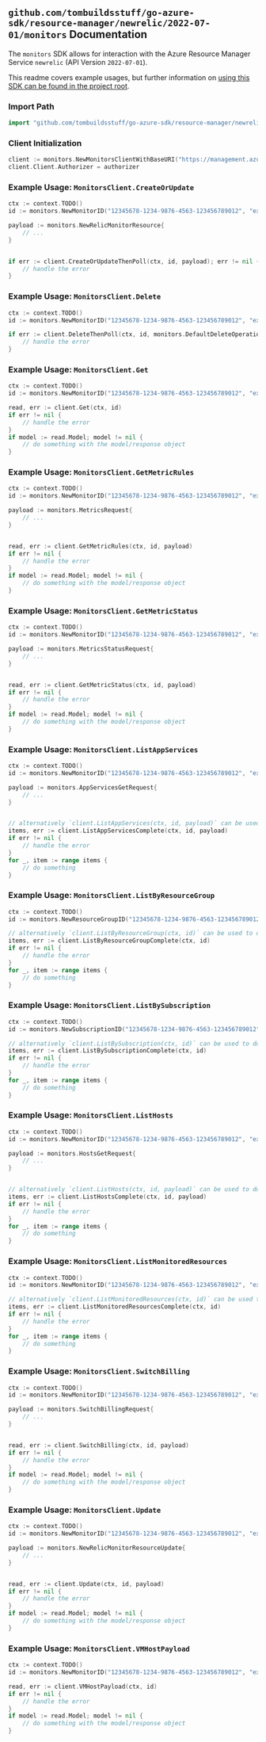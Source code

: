 
## `github.com/tombuildsstuff/go-azure-sdk/resource-manager/newrelic/2022-07-01/monitors` Documentation

The `monitors` SDK allows for interaction with the Azure Resource Manager Service `newrelic` (API Version `2022-07-01`).

This readme covers example usages, but further information on [using this SDK can be found in the project root](https://github.com/tombuildsstuff/go-azure-sdk/tree/main/docs).

### Import Path

```go
import "github.com/tombuildsstuff/go-azure-sdk/resource-manager/newrelic/2022-07-01/monitors"
```


### Client Initialization

```go
client := monitors.NewMonitorsClientWithBaseURI("https://management.azure.com")
client.Client.Authorizer = authorizer
```


### Example Usage: `MonitorsClient.CreateOrUpdate`

```go
ctx := context.TODO()
id := monitors.NewMonitorID("12345678-1234-9876-4563-123456789012", "example-resource-group", "monitorValue")

payload := monitors.NewRelicMonitorResource{
	// ...
}


if err := client.CreateOrUpdateThenPoll(ctx, id, payload); err != nil {
	// handle the error
}
```


### Example Usage: `MonitorsClient.Delete`

```go
ctx := context.TODO()
id := monitors.NewMonitorID("12345678-1234-9876-4563-123456789012", "example-resource-group", "monitorValue")

if err := client.DeleteThenPoll(ctx, id, monitors.DefaultDeleteOperationOptions()); err != nil {
	// handle the error
}
```


### Example Usage: `MonitorsClient.Get`

```go
ctx := context.TODO()
id := monitors.NewMonitorID("12345678-1234-9876-4563-123456789012", "example-resource-group", "monitorValue")

read, err := client.Get(ctx, id)
if err != nil {
	// handle the error
}
if model := read.Model; model != nil {
	// do something with the model/response object
}
```


### Example Usage: `MonitorsClient.GetMetricRules`

```go
ctx := context.TODO()
id := monitors.NewMonitorID("12345678-1234-9876-4563-123456789012", "example-resource-group", "monitorValue")

payload := monitors.MetricsRequest{
	// ...
}


read, err := client.GetMetricRules(ctx, id, payload)
if err != nil {
	// handle the error
}
if model := read.Model; model != nil {
	// do something with the model/response object
}
```


### Example Usage: `MonitorsClient.GetMetricStatus`

```go
ctx := context.TODO()
id := monitors.NewMonitorID("12345678-1234-9876-4563-123456789012", "example-resource-group", "monitorValue")

payload := monitors.MetricsStatusRequest{
	// ...
}


read, err := client.GetMetricStatus(ctx, id, payload)
if err != nil {
	// handle the error
}
if model := read.Model; model != nil {
	// do something with the model/response object
}
```


### Example Usage: `MonitorsClient.ListAppServices`

```go
ctx := context.TODO()
id := monitors.NewMonitorID("12345678-1234-9876-4563-123456789012", "example-resource-group", "monitorValue")

payload := monitors.AppServicesGetRequest{
	// ...
}


// alternatively `client.ListAppServices(ctx, id, payload)` can be used to do batched pagination
items, err := client.ListAppServicesComplete(ctx, id, payload)
if err != nil {
	// handle the error
}
for _, item := range items {
	// do something
}
```


### Example Usage: `MonitorsClient.ListByResourceGroup`

```go
ctx := context.TODO()
id := monitors.NewResourceGroupID("12345678-1234-9876-4563-123456789012", "example-resource-group")

// alternatively `client.ListByResourceGroup(ctx, id)` can be used to do batched pagination
items, err := client.ListByResourceGroupComplete(ctx, id)
if err != nil {
	// handle the error
}
for _, item := range items {
	// do something
}
```


### Example Usage: `MonitorsClient.ListBySubscription`

```go
ctx := context.TODO()
id := monitors.NewSubscriptionID("12345678-1234-9876-4563-123456789012")

// alternatively `client.ListBySubscription(ctx, id)` can be used to do batched pagination
items, err := client.ListBySubscriptionComplete(ctx, id)
if err != nil {
	// handle the error
}
for _, item := range items {
	// do something
}
```


### Example Usage: `MonitorsClient.ListHosts`

```go
ctx := context.TODO()
id := monitors.NewMonitorID("12345678-1234-9876-4563-123456789012", "example-resource-group", "monitorValue")

payload := monitors.HostsGetRequest{
	// ...
}


// alternatively `client.ListHosts(ctx, id, payload)` can be used to do batched pagination
items, err := client.ListHostsComplete(ctx, id, payload)
if err != nil {
	// handle the error
}
for _, item := range items {
	// do something
}
```


### Example Usage: `MonitorsClient.ListMonitoredResources`

```go
ctx := context.TODO()
id := monitors.NewMonitorID("12345678-1234-9876-4563-123456789012", "example-resource-group", "monitorValue")

// alternatively `client.ListMonitoredResources(ctx, id)` can be used to do batched pagination
items, err := client.ListMonitoredResourcesComplete(ctx, id)
if err != nil {
	// handle the error
}
for _, item := range items {
	// do something
}
```


### Example Usage: `MonitorsClient.SwitchBilling`

```go
ctx := context.TODO()
id := monitors.NewMonitorID("12345678-1234-9876-4563-123456789012", "example-resource-group", "monitorValue")

payload := monitors.SwitchBillingRequest{
	// ...
}


read, err := client.SwitchBilling(ctx, id, payload)
if err != nil {
	// handle the error
}
if model := read.Model; model != nil {
	// do something with the model/response object
}
```


### Example Usage: `MonitorsClient.Update`

```go
ctx := context.TODO()
id := monitors.NewMonitorID("12345678-1234-9876-4563-123456789012", "example-resource-group", "monitorValue")

payload := monitors.NewRelicMonitorResourceUpdate{
	// ...
}


read, err := client.Update(ctx, id, payload)
if err != nil {
	// handle the error
}
if model := read.Model; model != nil {
	// do something with the model/response object
}
```


### Example Usage: `MonitorsClient.VMHostPayload`

```go
ctx := context.TODO()
id := monitors.NewMonitorID("12345678-1234-9876-4563-123456789012", "example-resource-group", "monitorValue")

read, err := client.VMHostPayload(ctx, id)
if err != nil {
	// handle the error
}
if model := read.Model; model != nil {
	// do something with the model/response object
}
```
